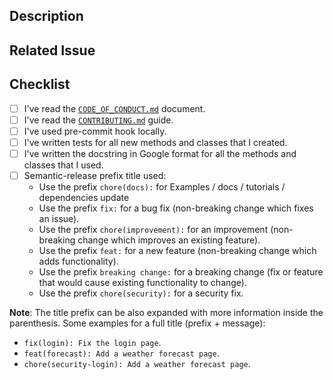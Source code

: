 ## Description

<!-- Add a more detailed description of the changes if needed. -->

## Related Issue

<!-- If your PR refers to a related issue, link it here. -->


## Checklist

<!-- Mark with an `x` all the checkboxes that apply (like `[x]`) -->

- [ ] I've read the [`CODE_OF_CONDUCT.md`](https://github.com/thegraphnetwork/epigraphhub_py/blob/master/CODE_OF_CONDUCT.md) document.
- [ ] I've read the [`CONTRIBUTING.md`](https://github.com/thegraphnetwork/epigraphhub_py/blob/master/CONTRIBUTING.md) guide.
- [ ] I've used pre-commit hook locally.
- [ ] I've written tests for all new methods and classes that I created.
- [ ] I've written the docstring in Google format for all the methods and classes that I used.
- [ ] Semantic-release prefix title used:
  - Use the prefix `chore(docs):` for Examples / docs / tutorials / dependencies update
  - Use the prefix `fix:` for a bug fix 
    (non-breaking change which fixes an issue).
  - Use the prefix `chore(improvement):` for an improvement
    (non-breaking change which improves an existing feature).
  - Use the prefix `feat:` for a new feature
    (non-breaking change which adds functionality).
  - Use the prefix `breaking change:` for a breaking change
    (fix or feature that would cause existing functionality to change).
  - Use the prefix `chore(security):` for a security fix.


**Note**: The title prefix can be also expanded with more information
inside the parenthesis. Some examples for a full title (prefix + message): 
- `fix(login): Fix the login page`.
- `feat(forecast): Add a weather forecast page`.
- `chore(security-login): Add a weather forecast page`.
